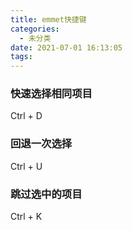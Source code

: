 ```yaml
---
title: emmet快捷键
categories:
  - 未分类
date: 2021-07-01 16:13:05
tags:
---
```

### 快速选择相同项目
Ctrl + D
### 回退一次选择
Ctrl + U
### 跳过选中的项目
Ctrl + K